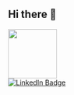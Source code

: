 ## Hi there 👋
<div id="header" aling="center">
  <img src="https://i.giphy.com/media/v1.Y2lkPTc5MGI3NjExOGFyd241Y2dxeDdsN3Z5bndyYm9qaGY0ZTJnMm9kcWEwam1jcDVpYiZlcD12MV9pbnRlcm5hbF9naWZfYnlfaWQmY3Q9cw/smGCEo5zsAXtK4bqAT/giphy.gif" width="100"/>
</div>

<div>
  <a href="#">
    <img src="https://img.shields.io/badge/LinkedIn-blue?style=for-the-badge&logo=linkedin&logoColor=white" alt="LinkedIn Badge"/>
  </a>
</div>

<!--
**alexchris99/alexchris99** is a ✨ _special_ ✨ repository because its `README.md` (this file) appears on your GitHub profile.

Here are some ideas to get you started:

- 🔭 I’m currently working on ...
- 🌱 I’m currently learning ...
- 👯 I’m looking to collaborate on ...
- 🤔 I’m looking for help with ...
- 💬 Ask me about ...
- 📫 How to reach me: ...
- 😄 Pronouns: ...
- ⚡ Fun fact: ...
-->
